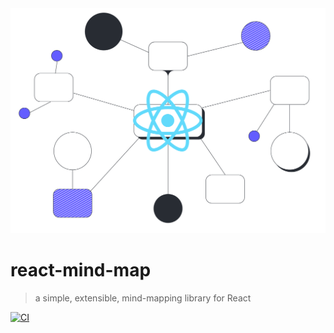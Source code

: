 <picture>
  <source media="(prefers-color-scheme: dark)" srcset="https://github.com/someguynamedmatt/react-mind-map/blob/master/img/mind-map.png?raw=true">
  <source media="(prefers-color-scheme: light)" srcset="https://github.com/someguynamedmatt/react-mind-map/blob/master/img/mind-map.png?raw=true">
  <img alt="reac-mind-map-logo" src="https://github.com/someguynamedmatt/react-mind-map/blob/master/img/mind-map.png?raw=true">
</picture>

# react-mind-map
> a simple, extensible, mind-mapping library for React

[![CI](https://github.com/someguynamedmatt/react-mind-map/actions/workflows/ci.yml/badge.svg?branch=master)](https://github.com/someguynamedmatt/react-mind-map/actions/workflows/ci.yml)
